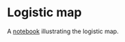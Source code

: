 # Logistic map

A [notebook](http://nbviewer.ipython.org/github/BenjaminBossan/logistic_map/blob/master/logistic_map.ipynb)
illustrating the logistic map.
